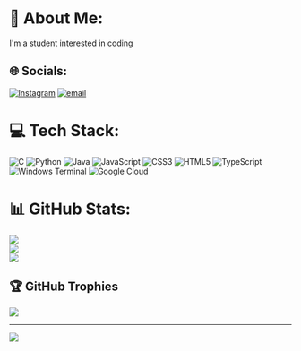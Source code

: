 # 💫 About Me:
I'm a student interested in  coding


## 🌐 Socials:
[![Instagram](https://img.shields.io/badge/Instagram-%23E4405F.svg?logo=Instagram&logoColor=white)](https://instagram.com/___sneha_patil___) [![email](https://img.shields.io/badge/Email-D14836?logo=gmail&logoColor=white)](mailto:snehapatil302007@gmail.com) 

# 💻 Tech Stack:
![C](https://img.shields.io/badge/c-%2300599C.svg?style=for-the-badge&logo=c&logoColor=white) ![Python](https://img.shields.io/badge/python-3670A0?style=for-the-badge&logo=python&logoColor=ffdd54) ![Java](https://img.shields.io/badge/java-%23ED8B00.svg?style=for-the-badge&logo=openjdk&logoColor=white) ![JavaScript](https://img.shields.io/badge/javascript-%23323330.svg?style=for-the-badge&logo=javascript&logoColor=%23F7DF1E) ![CSS3](https://img.shields.io/badge/css3-%231572B6.svg?style=for-the-badge&logo=css3&logoColor=white) ![HTML5](https://img.shields.io/badge/html5-%23E34F26.svg?style=for-the-badge&logo=html5&logoColor=white) ![TypeScript](https://img.shields.io/badge/typescript-%23007ACC.svg?style=for-the-badge&logo=typescript&logoColor=white) ![Windows Terminal](https://img.shields.io/badge/Windows%20Terminal-%234D4D4D.svg?style=for-the-badge&logo=windows-terminal&logoColor=white) ![Google Cloud](https://img.shields.io/badge/GoogleCloud-%234285F4.svg?style=for-the-badge&logo=google-cloud&logoColor=white)
# 📊 GitHub Stats:
![](https://github-readme-stats.vercel.app/api?username=snehapatil796&theme=dark&hide_border=false&include_all_commits=false&count_private=false)<br/>
![](https://nirzak-streak-stats.vercel.app/?user=snehapatil796&theme=dark&hide_border=false)<br/>
![](https://github-readme-stats.vercel.app/api/top-langs/?username=snehapatil796&theme=dark&hide_border=false&include_all_commits=false&count_private=false&layout=compact)

## 🏆 GitHub Trophies
![](https://github-profile-trophy.vercel.app/?username=snehapatil796&theme=radical&no-frame=false&no-bg=true&margin-w=4)

---
[![](https://visitcount.itsvg.in/api?id=snehapatil796&icon=0&color=0)](https://visitcount.itsvg.in)

<!-- Proudly created with GPRM ( https://gprm.itsvg.in ) -->
